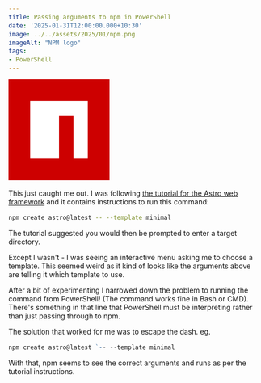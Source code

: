 ```yaml
---
title: Passing arguments to npm in PowerShell
date: '2025-01-31T12:00:00.000+10:30'
image: ../../assets/2025/01/npm.png
imageAlt: "NPM logo"
tags:
- PowerShell
---
```


![npm logo](../../assets/2025/01/npm.png)

This just caught me out. I was following [the tutorial for the Astro web framework](https://docs.astro.build/en/tutorial/1-setup/2/) and it contains instructions to run this command:

```bash
npm create astro@latest -- --template minimal
```

The tutorial suggested you would then be prompted to enter a target directory.

Except I wasn't - I was seeing an interactive menu asking me to choose a template. This seemed weird as it kind of looks like the arguments above are telling it which template to use.

After a bit of experimenting I narrowed down the problem to running the command from PowerShell! (The command works fine in Bash or CMD). There's something in that line that PowerShell must be interpreting rather than just passing through to npm.

The solution that worked for me was to escape the dash. eg.

```powershell
npm create astro@latest `-- --template minimal
```

With that, npm seems to see the correct arguments and runs as per the tutorial instructions.
